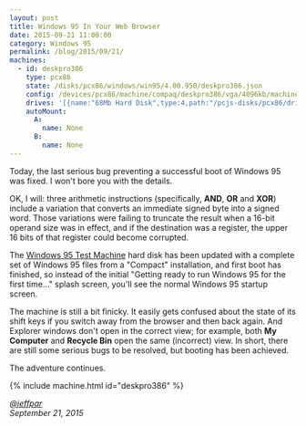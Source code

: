 ```yaml
---
layout: post
title: Windows 95 In Your Web Browser
date: 2015-09-21 11:00:00
category: Windows 95
permalink: /blog/2015/09/21/
machines:
  - id: deskpro386
    type: pcx86
    state: /disks/pcx86/windows/win95/4.00.950/deskpro386.json
    config: /devices/pcx86/machine/compaq/deskpro386/vga/4096kb/machine.xml
    drives: '[{name:"68Mb Hard Disk",type:4,path:"/pcjs-disks/pcx86/drives/68mb/WIN95.json"}]'
    autoMount:
      A:
        name: None
      B:
        name: None
---
```


Today, the last serious bug preventing a successful boot of Windows 95 was fixed.  I won't bore you with
the details.

OK, I will: three arithmetic instructions (specifically, **AND**, **OR** and **XOR**) include a variation that
converts an immediate signed byte into a signed word.  Those variations were failing to truncate the result when
a 16-bit operand size was in effect, and if the destination was a register, the upper 16 bits of that register
could become corrupted.

The [Windows 95 Test Machine](/disks/pcx86/windows/win95/4.00.950/) hard disk has been updated
with a complete set of Windows 95 files from a "Compact" installation, and first boot has finished, so instead
of the initial "Getting ready to run Windows 95 for the first time..." splash screen, you'll see the normal
Windows 95 startup screen.

The machine is still a bit finicky.  It easily gets confused about the state of its shift keys if you switch away
from the browser and then back again.  And Explorer windows don't open in the correct view; for example, both
**My Computer** and **Recycle Bin** open the same (incorrect) view.  In short, there are still some serious bugs
to be resolved, but booting has been achieved.

The adventure continues.

{% include machine.html id="deskpro386" %}

*[@jeffpar](https://jeffpar.com)*  
*September 21, 2015*
